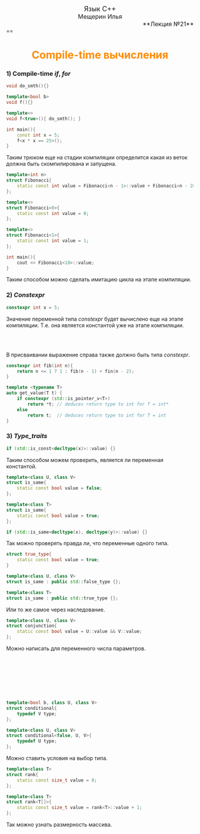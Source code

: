 <center><font size=4>Язык C++</font></center>
<center><font size=3>Мещерин Илья</font></center>

<div align="right"><font size=3>**Лекция №21**</font></div>
==

# <center><font color="#FF8C00">Compile-time вычисления</font></center>

### 1) Compile-time *if*, *for*

```c++
void do_smth(){}

template<bool b>
void f(){}

template<>
void f<true>(){ do_smth(); }

int main(){
	const int x = 5;
	f<x * x == 25>();
}
```

Таким трюком еще на стадии компиляции определится какая из веток должна быть скомпилирована и запущена.

```c++
template<int n>
struct Fibonacci{
	static const int value = Fibonacci<n - 1>::value + Fibonacci<n - 2>::value;
};

template<>
struct Fibonacci<0>{
	static const int value = 0;
};

template<>
struct Fibonacci<1>{
	static const int value = 1;
};

int main(){
	cout << Fibonacci<10>::value;
}
```

Таким способом можно сделать имитацию цикла на этапе компиляции.

### 2) *Constexpr*

```c++
constexpr int x = 5;
```

Значение переменной типа *constexpr* будет вычислено еще на этапе компиляции. Т.е. она является константой уже  на этапе компиляции.

<br/> <br/>

В присваивании выражение справа также должно быть типа *constexpr*.

```c++
constexpr int fib(int n){
    return n <= 1 ? 1 : fib(n - 1) + fin(n - 2);
}

template <typename T>
auto get_value(T t) {
    if constexpr (std::is_pointer_v<T>)
        return *t; // deduces return type to int for T = int*
    else
        return t;  // deduces return type to int for T = int
}
```

### 3) *Type_traits*

```c++
if (std::is_const<decltype(x)>::value) {}
```

Таким способом можем проверить, является ли переменная константой.

```c++
template<class U, class V>
struct is_same{
    static const bool value = false;
};

template<class T>
struct is_same{
    static const bool value = true;
};

if (std::is_same<decltype(x), decltype(y)>::value) {}
```

Так можно проверять правда ли, что переменные одного типа.

```c++
struct true_type{
    static const bool value = true;
}

template<class U, class V>
struct is_same : public std::false_type {};

template<class T>
struct is_same : public std::true_type {};
```

Или то же самое через наследование.

```c++
template<class U, class V>
struct conjunction{
    static const bool value = U::value && V::value;
};
```

Можно написать для переменного числа параметров.

<br/> <br/> <br/> <br/> <br/> <br/>

```c++
template<bool b, class U, class V>
struct conditional{
    typedef V type;
};

template<class U, class V>
struct conditional<false, U, V>{
    typedef U type;
};
```

Можно ставить условия на выбор типа.

```c++
template<class T>
struct rank{
    static const size_t value = 0;
};

template<class T>
struct rank<T[]>{
    static const size_t value = rank<T>::value + 1;
};
```

Так можно узнать размерность массива.
